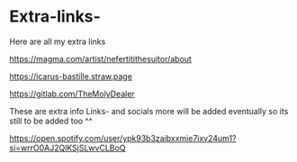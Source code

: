 # Extra-links-
Here are all my extra links 

https://magma.com/artist/nefertitithesuitor/about

https://icarus-bastille.straw.page

https://gitlab.com/TheMolyDealer 

These are extra info Links- and socials more will be added eventually so its still to be added too ^^

https://open.spotify.com/user/ypk93b3zaibxxmie7ixv24um1?si=wrrO0AJ2QlKSjSLwvCLBoQ
